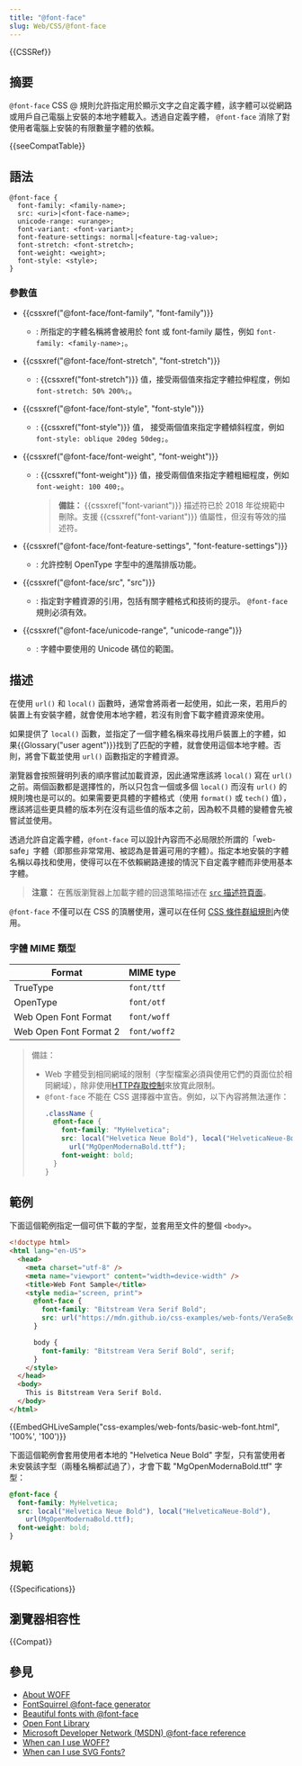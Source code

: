 ```yaml
---
title: "@font-face"
slug: Web/CSS/@font-face
---
```


{{CSSRef}}

## 摘要

`@font-face` CSS @ 規則允許指定用於顯示文字之自定義字體，該字體可以從網路或用戶自己電腦上安裝的本地字體載入。透過自定義字體， `@font-face` 消除了對使用者電腦上安裝的有限數量字體的依賴。

{{seeCompatTable}}

## 語法

```plain
@font-face {
  font-family: <family-name>;
  src: <uri>|<font-face-name>;
  unicode-range: <urange>;
  font-variant: <font-variant>;
  font-feature-settings: normal|<feature-tag-value>;
  font-stretch: <font-stretch>;
  font-weight: <weight>;
  font-style: <style>;
}
```

### 參數值

- {{cssxref("@font-face/font-family", "font-family")}}
  - : 所指定的字體名稱將會被用於 font 或 font-family 屬性，例如 `font-family: <family-name>;`。
- {{cssxref("@font-face/font-stretch", "font-stretch")}}
  - : {{cssxref("font-stretch")}} 值，接受兩個值來指定字體拉伸程度，例如 `font-stretch: 50% 200%;`。
- {{cssxref("@font-face/font-style", "font-style")}}
  - : {{cssxref("font-style")}} 值， 接受兩個值來指定字體傾斜程度，例如 `font-style: oblique 20deg 50deg;`。
- {{cssxref("@font-face/font-weight", "font-weight")}}

  - : {{cssxref("font-weight")}} 值，接受兩個值來指定字體粗細程度，例如 `font-weight: 100 400;`。

    > **備註：** {{cssxref("font-variant")}} 描述符已於 2018 年從規範中刪除。支援 {{cssxref("font-variant")}} 值屬性，但沒有等效的描述符。

- {{cssxref("@font-face/font-feature-settings", "font-feature-settings")}}
  - : 允許控制 OpenType 字型中的進階排版功能。
- {{cssxref("@font-face/src", "src")}}
  - : 指定對字體資源的引用，包括有關字體格式和技術的提示。 `@font-face` 規則必須有效。
- {{cssxref("@font-face/unicode-range", "unicode-range")}}
  - : 字體中要使用的 Unicode 碼位的範圍。

## 描述

在使用 `url()` 和 `local()` 函數時，通常會將兩者一起使用，如此一來，若用戶的裝置上有安裝字體，就會使用本地字體，若沒有則會下載字體資源來使用。

如果提供了 `local()` 函數，並指定了一個字體名稱來尋找用戶裝置上的字體，如果{{Glossary("user agent")}}找到了匹配的字體，就會使用這個本地字體。否則，將會下載並使用 `url()` 函數指定的字體資源。

瀏覽器會按照聲明列表的順序嘗試加載資源，因此通常應該將 `local()` 寫在 `url()` 之前。兩個函數都是選擇性的，所以只包含一個或多個 `local()` 而沒有 `url()` 的規則塊也是可以的。如果需要更具體的字體格式（使用 `format()` 或 `tech()` 值），應該將這些更具體的版本列在沒有這些值的版本之前，因為較不具體的變體會先被嘗試並使用。

透過允許自定義字體，`@font-face` 可以設計內容而不必局限於所謂的「web-safe」字體（即那些非常常用、被認為是普遍可用的字體）。指定本地安裝的字體名稱以尋找和使用，使得可以在不依賴網路連接的情況下自定義字體而非使用基本字體。

> **注意：** 在舊版瀏覽器上加載字體的回退策略描述在 [`src` 描述符頁面](/zh-TW/docs/Web/CSS/@font-face/src#fallbacks_for_older_browsers)。

`@font-face` 不僅可以在 CSS 的頂層使用，還可以在任何 [CSS 條件群組規則](/zh-TW/docs/CSS/At-rule#Conditional_Group_Rules)內使用。

### 字體 MIME 類型

| Format                 | MIME type    |
| ---------------------- | ------------ |
| TrueType               | `font/ttf`   |
| OpenType               | `font/otf`   |
| Web Open Font Format   | `font/woff`  |
| Web Open Font Format 2 | `font/woff2` |

> 備註：
> - Web 字體受到相同網域的限制（字型檔案必須與使用它們的頁面位於相同網域），除非使用[HTTP存取控制](/zh-TW/docs/Web/HTTP/CORS)來放寬此限制。
> - `@font-face` 不能在 CSS 選擇器中宣告。例如，以下內容將無法運作：
>   ```css example-bad
>   .className {
>     @font-face {
>       font-family: "MyHelvetica";
>       src: local("Helvetica Neue Bold"), local("HelveticaNeue-Bold"),
>         url("MgOpenModernaBold.ttf");
>       font-weight: bold;
>     }
>   }
>   ```

## 範例

下面這個範例指定一個可供下載的字型，並套用至文件的整個 `<body>`。

```html
<!doctype html>
<html lang="en-US">
  <head>
    <meta charset="utf-8" />
    <meta name="viewport" content="width=device-width" />
    <title>Web Font Sample</title>
    <style media="screen, print">
      @font-face {
        font-family: "Bitstream Vera Serif Bold";
        src: url("https://mdn.github.io/css-examples/web-fonts/VeraSeBd.ttf");
      }

      body {
        font-family: "Bitstream Vera Serif Bold", serif;
      }
    </style>
  </head>
  <body>
    This is Bitstream Vera Serif Bold.
  </body>
</html>
```

{{EmbedGHLiveSample("css-examples/web-fonts/basic-web-font.html", '100%', '100')}}

下面這個範例會套用使用者本地的 "Helvetica Neue Bold" 字型，只有當使用者未安裝該字型（兩種名稱都試過了），才會下載 "MgOpenModernaBold.ttf" 字型：

```css
@font-face {
  font-family: MyHelvetica;
  src: local("Helvetica Neue Bold"), local("HelveticaNeue-Bold"),
    url(MgOpenModernaBold.ttf);
  font-weight: bold;
}
```

## 規範

{{Specifications}}

## 瀏覽器相容性

{{Compat}}

## 參見

- [About WOFF](/zh-TW/docs/WOFF)
- [FontSquirrel @font-face generator](https://www.fontsquirrel.com/fontface/generator)
- [Beautiful fonts with @font-face](https://hacks.mozilla.org/2009/06/beautiful-fonts-with-font-face/)
- [Open Font Library](https://openfontlibrary.org/)
- [Microsoft Developer Network (MSDN) @font-face reference](<http://msdn.microsoft.com/en-us/library/ms530757(VS.85).aspx>)
- [When can I use WOFF?](http://caniuse.com/woff)
- [When can I use SVG Fonts?](http://caniuse.com/svg-fonts)
